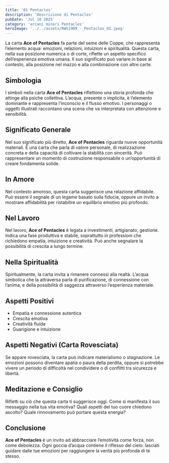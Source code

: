 ```yaml
---
title: '01 Pentacles' 
description: 'Descrizione di Pentacles' 
pubDate: 'Jul 10 2025'
category: 'arcani minori Pentacles'
heroImage: '../../assets/RWS1909_-_Pentacles_01.jpeg'
---
```


La carta **Ace of Pentacles** fa parte del seme delle Coppe, che rappresenta l’elemento acqua: emozioni, relazioni, intuizioni e spiritualità. Questa carta, nella sua posizione numerica o di corte, riflette un aspetto specifico dell’esperienza emotiva umana. Il suo significato può variare in base al contesto, alla posizione nel mazzo e alla combinazione con altre carte.

## Simbologia

I simboli nella carta **Ace of Pentacles** riflettono una storia profonda che attinge alla psiche collettiva. L’acqua, presente o implicita, è l’elemento dominante e rappresenta l’inconscio e il flusso emotivo. I personaggi o oggetti illustrati raccontano una scena che va interpretata con attenzione e sensibilità.

## Significato Generale

Nel suo significato più diretto, **Ace of Pentacles** riguarda nuove opportunità materiali. È una carta che parla di valore personale, di realizzazione concreta e della capacità di coltivare la stabilità con sincerità. Può rappresentare un momento di costruzione responsabile o un’opportunità di creare fondamenta solide.

## In Amore

Nel contesto amoroso, questa carta suggerisce una relazione affidabile. Può essere il segnale di un legame basato sulla fiducia, oppure un invito a mostrare affidabilità per ristabilire un equilibrio emotivo più profondo.

## Nel Lavoro

Nel lavoro, **Ace of Pentacles** è legata a investimenti, artigianato, gestione. Indica una fase produttiva e stabile, soprattutto in professioni che richiedono empatia, intuizione e creatività. Può anche segnalare la possibilità di crescita a lungo termine.

## Nella Spiritualità

Spiritualmente, la carta invita a rimanere connessi alla realtà. L’acqua simbolica che la attraversa parla di purificazione, di connessione con l’anima, e della possibilità di saggezza attraverso l’esperienza materiale.

## Aspetti Positivi

- Empatia e connessione autentica
- Crescita emotiva
- Creatività fluida
- Guarigione e intuizione

## Aspetti Negativi (Carta Rovesciata)

Se appare rovesciata, la carta può indicare materialismo o stagnazione. Le emozioni possono diventare apatia o paura della perdita, oppure si potrebbe vivere un periodo di difficoltà nel condividere o di conflitti tra sicurezza e libertà.

## Meditazione e Consiglio

Rifletti su ciò che questa carta ti suggerisce oggi. Come si manifesta il suo messaggio nella tua vita emotiva? Quali aspetti del tuo cuore chiedono ascolto? Quale rinnovamento può portare questa energia?

## Conclusione

**Ace of Pentacles** è un invito ad abbracciare l’emotività come forza, non come debolezza. Ogni goccia d’acqua contiene il riflesso del cielo: lasciati guidare dalle tue emozioni per raggiungere la verità più profonda di te stesso.
